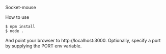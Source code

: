 Socket-mouse

How to use

```
$ npm install
$ node .
```

And point your browser to http://localhost:3000. Optionally, specify a port by supplying the PORT env variable.
